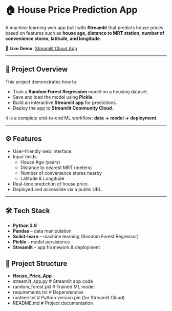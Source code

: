 # 🏠 House Price Prediction App

A machine learning web app built with **Streamlit** that predicts house prices based on features such as **house age, distance to MRT station, number of convenience stores, latitude, and longitude**.

🚀 **Live Demo**: [Streamlit Cloud App]([https://housepriceapp-b7bqjgcv3jqe4tpbab3f6t.streamlit.app/])

---

## 📌 Project Overview
This project demonstrates how to:
- Train a **Random Forest Regression** model on a housing dataset.
- Save and load the model using **Pickle**.
- Build an interactive **Streamlit app** for predictions.
- Deploy the app to **Streamlit Community Cloud**.

It is a complete end-to-end ML workflow: **data → model → deployment**.

---

## ⚙️ Features
- User-friendly web interface.
- Input fields:
  - House Age (years)
  - Distance to nearest MRT (meters)
  - Number of convenience stores nearby
  - Latitude & Longitude
- Real-time prediction of house price.
- Deployed and accessible via a public URL.

---

## 🛠️ Tech Stack
- **Python 3.9**
- **Pandas** – data manipulation
- **Scikit-learn** – machine learning (Random Forest Regressor)
- **Pickle** – model persistence
- **Streamlit** – app framework & deployment

## 📂 Project Structure
- **House_Price_App**
- streamlit_app.py # Streamlit app code
- random_forest.pkl # Trained ML model
- requirements.txt # Dependencies
- runtime.txt # Python version pin (for Streamlit Cloud)
- README.md # Project documentation

